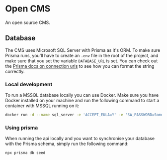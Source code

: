 # Open CMS
An open source CMS.

## Database
The CMS uses Microsoft SQL Server with Prisma as it's ORM. To make sure Prisma runs, you'll have to create an `.env` file in the root of the project, and make sure that you set the variable `DATABASE_URL` is set. You can check out the [Prisma docs on connection urls](https://www.prisma.io/docs/reference/database-reference/connection-urls) to see how you can format the string correctly.

### Local development
To run a MSSQL database locally you can use Docker. Make sure you have Docker installed on your machine and run the following command to start a container with MSSQL running on it:
```bash
docker run -d --name sql_server -e 'ACCEPT_EULA=Y' -e 'SA_PASSWORD=SomeThingComplicated1234' -p 1433:1433 mcr.microsoft.com/azure-sql-edge:latest
```

### Using prisma
When running the api locally and you want to synchronise your database with the Prisma schema, simply run the following command:
```bash
npx prisma db seed
```
